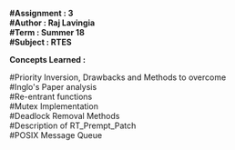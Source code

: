 **#Assignment : 3  
#Author : Raj Lavingia  
#Term : Summer 18  
#Subject : RTES**  

**Concepts Learned :**

#Priority Inversion, Drawbacks and Methods to overcome  
#Inglo's Paper analysis  
#Re-entrant functions  
#Mutex Implementation  
#Deadlock Removal Methods  
#Description of RT_Prempt_Patch  
#POSIX Message Queue  
